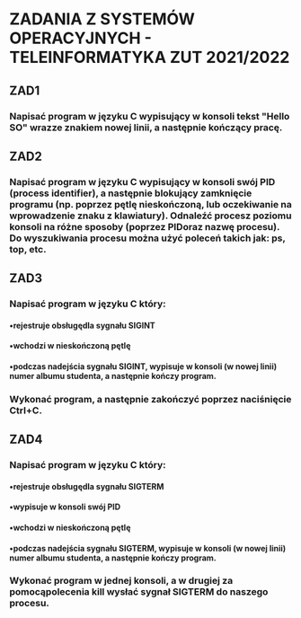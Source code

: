 # ZADANIA Z SYSTEMÓW OPERACYJNYCH - TELEINFORMATYKA ZUT 2021/2022

## ZAD1
### Napisać program w języku C wypisujący w konsoli tekst "Hello SO" wrazze znakiem nowej linii, a następnie kończący pracę.

## ZAD2
### Napisać program w języku C wypisujący w konsoli swój PID (process identifier), a następnie blokujący zamknięcie programu (np. poprzez pętlę nieskończoną, lub oczekiwanie na wprowadzenie znaku z klawiatury). Odnaleźć procesz poziomu konsoli na różne sposoby (poprzez PIDoraz nazwę procesu). Do wyszukiwania procesu można użyć poleceń takich jak: ps, top, etc.

## ZAD3
### Napisać program w języku C który:
#### •rejestruje obsługędla sygnału SIGINT
#### •wchodzi w nieskończoną pętlę
#### •podczas nadejścia sygnału SIGINT, wypisuje w konsoli (w nowej linii) numer albumu studenta, a następnie kończy program.
### Wykonać program, a następnie zakończyć poprzez naciśnięcie Ctrl+C.

## ZAD4
### Napisać program w języku C który:
#### •rejestruje obsługędla sygnału SIGTERM
#### •wypisuje w konsoli swój PID
#### •wchodzi w nieskończoną pętlę
#### •podczas nadejścia sygnału SIGTERM, wypisuje w konsoli (w nowej linii) numer albumu studenta, a następnie kończy program.
### Wykonać program w jednej konsoli, a w drugiej za pomocąpolecenia kill wysłać sygnał SIGTERM do naszego procesu.

